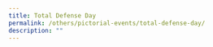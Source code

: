 ```yaml
---
title: Total Defense Day
permalink: /others/pictorial-events/total-defense-day/
description: ""
---
```

